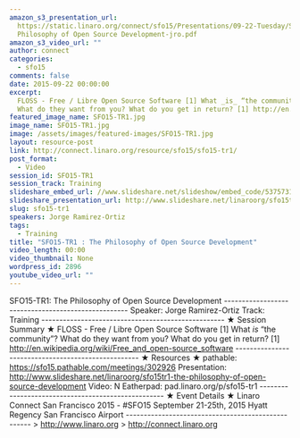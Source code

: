 ```yaml
---
amazon_s3_presentation_url:
  https://static.linaro.org/connect/sfo15/Presentations/09-22-Tuesday/SFO15-T1-
  Philosophy of Open Source Development-jro.pdf
amazon_s3_video_url: ""
author: connect
categories:
  - sfo15
comments: false
date: 2015-09-22 00:00:00
excerpt:
  FLOSS - Free / Libre Open Source Software [1] What _is_ “the community”?
  What do they want from you? What do you get in return? [1] http://en.wikipedia.org/wiki/Free_and_open-source_software
featured_image_name: SFO15-TR1.jpg
image_name: SFO15-TR1.jpg
image: /assets/images/featured-images/SFO15-TR1.jpg
layout: resource-post
link: http://connect.linaro.org/resource/sfo15/sfo15-tr1/
post_format:
  - Video
session_id: SFO15-TR1
session_track: Training
slideshare_embed_url: //www.slideshare.net/slideshow/embed_code/53757319
slideshare_presentation_url: http://www.slideshare.net/linaroorg/sfo15tr1-the-philosophy-of-open-source-development
slug: sfo15-tr1
speakers: Jorge Ramirez-Ortiz
tags:
  - Training
title: "SFO15-TR1 : The Philosophy of Open Source Development"
video_length: 00:00
video_thumbnail: None
wordpress_id: 2896
youtube_video_url: ""
---
```


SFO15-TR1: The Philosophy of Open Source Development --------------------------------------------------- Speaker: Jorge Ramirez-Ortiz Track: Training --------------------------------------------------- ★ Session Summary ★ FLOSS - Free / Libre Open Source Software [1] What _is_ “the community”? What do they want from you? What do you get in return? [1] http://en.wikipedia.org/wiki/Free_and_open-source_software --------------------------------------------------- ★ Resources ★ pathable: https://sfo15.pathable.com/meetings/302926 Presentation: http://www.slideshare.net/linaroorg/sfo15tr1-the-philosophy-of-open-source-development Video: N Eatherpad: pad.linaro.org/p/sfo15-tr1 --------------------------------------------------- ★ Event Details ★ Linaro Connect San Francisco 2015 - #SFO15 September 21-25th, 2015 Hyatt Regency San Francisco Airport --------------------------------------------------- > http://www.linaro.org > http://connect.linaro.org
